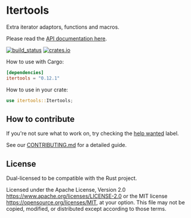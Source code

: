 # Itertools

Extra iterator adaptors, functions and macros.

Please read the [API documentation here](https://docs.rs/itertools/).

[![build_status](https://github.com/rust-itertools/itertools/actions/workflows/ci.yml/badge.svg)](https://github.com/rust-itertools/itertools/actions)
[![crates.io](https://img.shields.io/crates/v/itertools.svg)](https://crates.io/crates/itertools)

How to use with Cargo:

```toml
[dependencies]
itertools = "0.12.1"
```

How to use in your crate:

```rust
use itertools::Itertools;
```

## How to contribute
If you're not sure what to work on, try checking the [help wanted](https://github.com/rust-itertools/itertools/issues?q=is%3Aopen+is%3Aissue+label%3A%22help+wanted%22) label.

See our [CONTRIBUTING.md](https://github.com/rust-itertools/itertools/blob/master/CONTRIBUTING.md) for a detailed guide.

## License

Dual-licensed to be compatible with the Rust project.

Licensed under the Apache License, Version 2.0
https://www.apache.org/licenses/LICENSE-2.0 or the MIT license
https://opensource.org/licenses/MIT, at your
option. This file may not be copied, modified, or distributed
except according to those terms.
